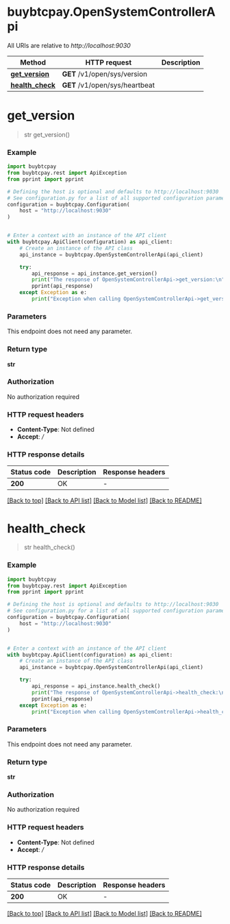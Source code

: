 # buybtcpay.OpenSystemControllerApi

All URIs are relative to *http://localhost:9030*

Method | HTTP request | Description
------------- | ------------- | -------------
[**get_version**](OpenSystemControllerApi.md#get_version) | **GET** /v1/open/sys/version | 
[**health_check**](OpenSystemControllerApi.md#health_check) | **GET** /v1/open/sys/heartbeat | 


# **get_version**
> str get_version()

### Example


```python
import buybtcpay
from buybtcpay.rest import ApiException
from pprint import pprint

# Defining the host is optional and defaults to http://localhost:9030
# See configuration.py for a list of all supported configuration parameters.
configuration = buybtcpay.Configuration(
    host = "http://localhost:9030"
)


# Enter a context with an instance of the API client
with buybtcpay.ApiClient(configuration) as api_client:
    # Create an instance of the API class
    api_instance = buybtcpay.OpenSystemControllerApi(api_client)

    try:
        api_response = api_instance.get_version()
        print("The response of OpenSystemControllerApi->get_version:\n")
        pprint(api_response)
    except Exception as e:
        print("Exception when calling OpenSystemControllerApi->get_version: %s\n" % e)
```



### Parameters

This endpoint does not need any parameter.

### Return type

**str**

### Authorization

No authorization required

### HTTP request headers

 - **Content-Type**: Not defined
 - **Accept**: */*

### HTTP response details

| Status code | Description | Response headers |
|-------------|-------------|------------------|
**200** | OK |  -  |

[[Back to top]](#) [[Back to API list]](../README.md#documentation-for-api-endpoints) [[Back to Model list]](../README.md#documentation-for-models) [[Back to README]](../README.md)

# **health_check**
> str health_check()

### Example


```python
import buybtcpay
from buybtcpay.rest import ApiException
from pprint import pprint

# Defining the host is optional and defaults to http://localhost:9030
# See configuration.py for a list of all supported configuration parameters.
configuration = buybtcpay.Configuration(
    host = "http://localhost:9030"
)


# Enter a context with an instance of the API client
with buybtcpay.ApiClient(configuration) as api_client:
    # Create an instance of the API class
    api_instance = buybtcpay.OpenSystemControllerApi(api_client)

    try:
        api_response = api_instance.health_check()
        print("The response of OpenSystemControllerApi->health_check:\n")
        pprint(api_response)
    except Exception as e:
        print("Exception when calling OpenSystemControllerApi->health_check: %s\n" % e)
```



### Parameters

This endpoint does not need any parameter.

### Return type

**str**

### Authorization

No authorization required

### HTTP request headers

 - **Content-Type**: Not defined
 - **Accept**: */*

### HTTP response details

| Status code | Description | Response headers |
|-------------|-------------|------------------|
**200** | OK |  -  |

[[Back to top]](#) [[Back to API list]](../README.md#documentation-for-api-endpoints) [[Back to Model list]](../README.md#documentation-for-models) [[Back to README]](../README.md)


